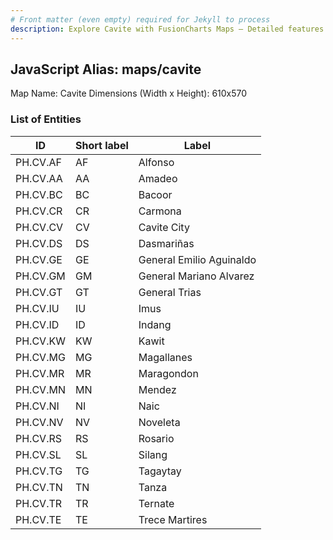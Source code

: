 ```yaml
---
# Front matter (even empty) required for Jekyll to process
description: Explore Cavite with FusionCharts Maps – Detailed features for seamless integration. Try now & enhance your data visualization today! 
---
```


## JavaScript Alias: maps/cavite

Map Name: Cavite
Dimensions (Width x Height): 610x570





### List of Entities

ID | Short label | Label
---|---|---|
PH.CV.AF | AF | Alfonso
PH.CV.AA | AA | Amadeo
PH.CV.BC | BC | Bacoor
PH.CV.CR | CR | Carmona
PH.CV.CV | CV | Cavite City
PH.CV.DS | DS | Dasmariñas
PH.CV.GE | GE | General Emilio Aguinaldo
PH.CV.GM | GM | General Mariano Alvarez
PH.CV.GT | GT | General Trias
PH.CV.IU | IU | Imus
PH.CV.ID | ID | Indang
PH.CV.KW | KW | Kawit
PH.CV.MG | MG | Magallanes
PH.CV.MR | MR | Maragondon
PH.CV.MN | MN | Mendez
PH.CV.NI | NI | Naic
PH.CV.NV | NV | Noveleta
PH.CV.RS | RS | Rosario
PH.CV.SL | SL | Silang
PH.CV.TG | TG | Tagaytay
PH.CV.TN | TN | Tanza
PH.CV.TR | TR | Ternate
PH.CV.TE | TE | Trece Martires